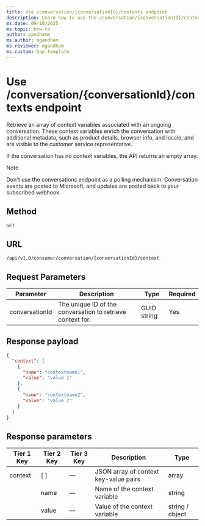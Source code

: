 ```yaml
---
title: Use /conversation/{conversationId}/contexts endpoint
description: Learn how to use the /conversation/{conversationId}/contexts endpoint in Dynamics 365 Customer Service and Dynamics 365 Contact Center.
ms.date: 09/10/2025
ms.topic: how-to
author: gandhamm
ms.author: mgandham
ms.reviewer: mgandham
ms.custom: bap-template
---
```


# Use /conversation/{conversationId}/contexts endpoint

Retrieve an array of context variables associated with an ongoing conversation. These context variables enrich the conversation with additional metadata, such as product details, browser info, and locale, and are visible to the customer service representative.

If the conversation has no context variables, the API returns an empty array.

> [!NOTE]
> Don't use the conversations endpoint as a polling mechanism. Conversation events are posted to Microsoft, and updates are posted back to your subscribed webhook.

## Method

`GET`

## URL

`/api/v1.0/consumer/conversation/{conversationId}/context`



## Request Parameters

| Parameter        | Description                                             | Type     | Required |
|------------------|---------------------------------------------------------|----------|----------|
| conversationId | The unique ID of the conversation to retrieve context for. | GUID string | Yes |



## Response payload

```json
{
  "context": [
    {
      "name": "contextname1",
      "value": "value 1"
    },
    {
      "name": "contextname2",
      "value": "value 2"
    }
  ]
}

```
## Response parameters

| Tier 1 Key | Tier 2 Key | Tier 3 Key | Description                           | Type                |
| ---------- | ---------- | ---------- | ------------------------------------- | ------------------- |
| context  | [ ]      | —          | JSON array of context key-value pairs | array             |
|            | name     | —          | Name of the context variable          | string            |
|            | value    | —          | Value of the context variable         | string / object |


